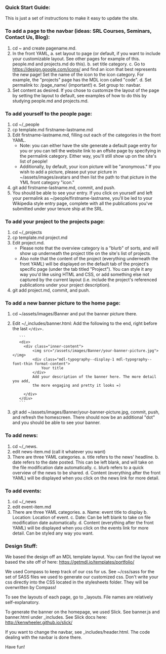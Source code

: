 ### Quick Start Guide:
This is just a set of instructions to make it easy to update the site.

### To add a page to the navbar (ideas: SRL Courses, Seminars, Contact Us, Blog):
1. cd ~ and create pagename.md.
2. In the front YAML,
   a. set layout to page (or default, if you want to include your customizable layout. 
      See other pages for example of this. people.md and projects.md do this).
   b. set title category.
   c. Go to https://design.google.com/icons/ and find an icon that best represents the new page! 
      Set the name of the icon to the icon category. For example, the "projects" page has the 
      MDL icon called "code".
   d. Set permalink to: /page_name/ (important!)
   e. Set group to: navbar.
3. Set content as desired. If you chose to customize the layout of the page by setting the 
   layout to default, see examples of how to do this by studying people.md and projects.md.


### To add yourself to the people page:
1. cd ~/_people
2. cp template.md firstname-lastname.md
3. Edit firstname-lastname.md, filling out each of the categories in the front YAML. 
	- Note: you can either have the site generate a default page entry for you or you can
	tell the website link to an offsite page by specifying in the permalink category. Either  way,  you'll still show up on the site's list of people!
	- Additionally, by default, your icon picture will be "anonymous." If you wish to add
	a picture, please put your picture in ~/assets/images/avatars and then list the path 
	to that picture in the YML front category "icon."
4. git add firstname-lastname.md, commit, and push.
5. You should be able to see your entry. If you click on yourself and left your permalink 
as ~/people/firstname-lastname, you'll be led to your Wikipedia style entry page, complete with
all the publications you've submitted under your tenure ship at the SRL.

### To add your project to the projects page:
1. cd ~/_projects
2. cp template.md project.md
3. Edit project.md.
	- Please note that the overview category is a "blurb" of sorts, and will show up 
	underneath the project title on the site's list of projects. 
	- Also note that the content of the project (everything underneath the front YAML) 
	will be displayed on the default tab of the project's specific page (under the 
	tab titled "Project"). You can style it any way you'd like
	using HTML and CSS, or add something else not captured by the current layout 
	(i.e. include the project's referenced publications under your project 
	description).
4. git add project.md, commit, and push.



### To add a new banner picture to the home page:
1. cd ~/assets/images/Banner and put the banner picture there.
2. Edit ~/_includes/banner.html:
     Add the following to the end, right before the last `</div>. `
     
		  ```
		  <div>
			<div class="inner-content">
				<img src="/assets/images/Banner/your-banner-picture.jpg"></img>
				<div class="mdl-typography--display-1 mdl-typography--font-thin format-content">
				    Your title
				</div>
				Add your description of the banner here. The more detail you add, 
				the more engaging and pretty it looks =)

			</div>
		  </div>
		  ```
3. git add ~/assets/images/Banner/your-banner-picture.jpg, commit, push, and refresh the 
homescreen. There should now be an additional "dot" and you should be able to see your banner.


### To add news:
1. cd ~/_news.
2. edit news-item.md (call it whatever you want)
3. There are three YAML categories. 
	a. title refers to the news' headline.
	b. date refers to the date posted. This can be left blank, and will take on the 
	file modification date automatically.
	c. blurb refers to a quick overview of the news to be shared.
	d. Content (everything after the front YAML) will be displayed when you click on the 
	news link for more detail.
	
### To add events:
1. cd ~/_news
2. edit event-item.md
3. There are three YAML categories.
	a. Name: event title to display
	b. Location: Location of event.
	c. Date: Can be left blank to take on file modification date automatically.
	d. Content (everything after the front YAML) will be displayed when you click
	on the events link for more detail. Can be styled any way you want.

### Design Stuff:
We based the design off an MDL template layout.
You can find the layout we based the site off of here: 
https://getmdl.io/templates/portfolio/

We used Compass to keep track of our css for us. See ~/css/sass for the set of SASS files we used to generate our customized css. Don't write your css directly into the CSS located in the stylesheets folder. They will be overwritten by Compass!

To see the layouts of each page, go to _layouts. File names are relatively self-explanatory.

To generate the banner on the homepage, we used Slick. 
See banner.js and banner.html under _includes.
See Slick docs here: 
http://kenwheeler.github.io/slick/

If you want to change the navbar, see _includes/header.html. 
The code dealing with the navbar is done there.

Have fun!